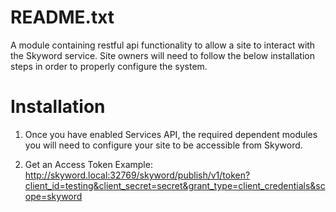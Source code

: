 README.txt
==============

A module containing restful api functionality to allow a site to interact with the Skyword service.  Site owners will need to follow the below installation steps in order to properly configure the system.

Installation
=============
1. Once you have enabled Services API, the required dependent modules you will need to configure your site to be accessible from Skyword.


1. Get an Access Token
   Example: http://skyword.local:32769/skyword/publish/v1/token?client_id=testing&client_secret=secret&grant_type=client_credentials&scope=skyword
